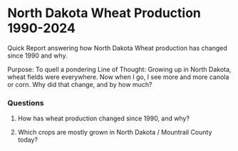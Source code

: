 # North Dakota Wheat Production 1990-2024

Quick Report answering how North Dakota Wheat production has changed since 1990 and why.

Purpose: To quell a pondering
Line of Thought: Growing up in North Dakota, wheat fields were everywhere.  Now when I go, I see more and more canola or corn.  Why did that change, and by how much? 

### Questions
1. How has wheat production changed since 1990, and why?

2. Which crops are mostly grown in North Dakota / Mountrail County today?
